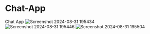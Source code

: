 # Chat-App
Chat App
![Screenshot 2024-08-31 195434](https://github.com/user-attachments/assets/c734e1d7-364b-4858-b3d5-4f253e84f0cb)
![Screenshot 2024-08-31 195446](https://github.com/user-attachments/assets/082a3843-2e56-4379-b591-15feb3a77f50)
![Screenshot 2024-08-31 195504](https://github.com/user-attachments/assets/2a058257-b366-47df-b251-d8ec070d7276)
